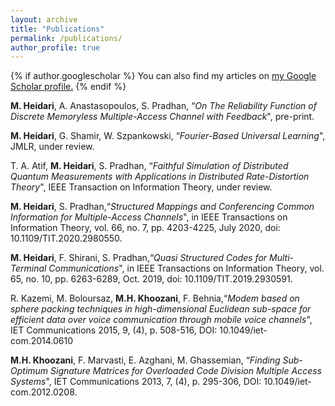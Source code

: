```yaml
---
layout: archive
title: "Publications"
permalink: /publications/
author_profile: true
---
```


{% if author.googlescholar %}
  You can also find my articles on <u><a href="{{author.googlescholar}}">my Google Scholar profile</a>.</u>
{% endif %}

<div class="etaremune">

**M. Heidari**, A. Anastasopoulos, S. Pradhan, “*On The Reliability
Function of Discrete Memoryless Multiple-Access Channel with Feedback*",
pre-print.

**M. Heidari**, G. Shamir, W. Szpankowski, “*Fourier-Based Universal
Learning*", JMLR, under review.

T. A. Atif, **M. Heidari**, S. Pradhan, “*Faithful Simulation of
Distributed Quantum Measurements with Applications in Distributed
Rate-Distortion Theory*", IEEE Transaction on Information Theory, under
review.

**M. Heidari**, S. Pradhan,“*Structured Mappings and Conferencing Common
Information for Multiple-Access Channels*", in IEEE Transactions on
Information Theory, vol. 66, no. 7, pp. 4203-4225, July 2020, doi:
10.1109/TIT.2020.2980550.

**M. Heidari**, F. Shirani, S. Pradhan,“*Quasi Structured Codes for
Multi-Terminal Communications*", in IEEE Transactions on Information
Theory, vol. 65, no. 10, pp. 6263-6289, Oct. 2019, doi:
10.1109/TIT.2019.2930591.

R. Kazemi, M. Boloursaz, **M.H. Khoozani**, F. Behnia,“*Modem based on
sphere packing techniques in high-dimensional Euclidean sub-space for
efficient data over voice communication through mobile voice channels*",
IET Communications 2015, 9, (4), p. 508-516, DOI:
10.1049/iet-com.2014.0610

**M.H. Khoozani**, F. Marvasti, E. Azghani, M. Ghassemian, “*Finding
Sub-Optimum Signature Matrices for Overloaded Code Division Multiple
Access Systems*", IET Communications 2013, 7, (4), p. 295-306, DOI:
10.1049/iet-com.2012.0208.

</div>
